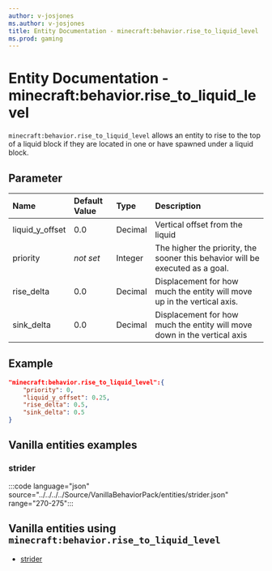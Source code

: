 ```yaml
---
author: v-josjones
ms.author: v-josjones
title: Entity Documentation - minecraft:behavior.rise_to_liquid_level
ms.prod: gaming
---
```


# Entity Documentation - minecraft:behavior.rise_to_liquid_level

`minecraft:behavior.rise_to_liquid_level` allows an entity to rise to the top of a liquid block if they are located in one or have spawned under a liquid block.

## Parameter

|Name |Default Value  |Type  |Description  |
|:----------|:----------|:----------|:----------|
|liquid_y_offset| 0.0| Decimal| Vertical offset from the liquid |
|priority|*not set*|Integer|The higher the priority, the sooner this behavior will be executed as a goal.|
|rise_delta | 0.0| Decimal| Displacement for how much the entity will move up in the vertical axis.|
|sink_delta | 0.0| Decimal| Displacement for how much the entity will move down in the vertical axis|

## Example

```json
"minecraft:behavior.rise_to_liquid_level":{
    "priority": 0,
    "liquid_y_offset": 0.25,
    "rise_delta": 0.5,
    "sink_delta": 0.5
}
```

## Vanilla entities examples

### strider

:::code language="json" source="../../../../Source/VanillaBehaviorPack/entities/strider.json" range="270-275":::

## Vanilla entities using `minecraft:behavior.rise_to_liquid_level`

- [strider](../../../../Source/VanillaBehaviorPack_Snippets/entities/strider.md)
